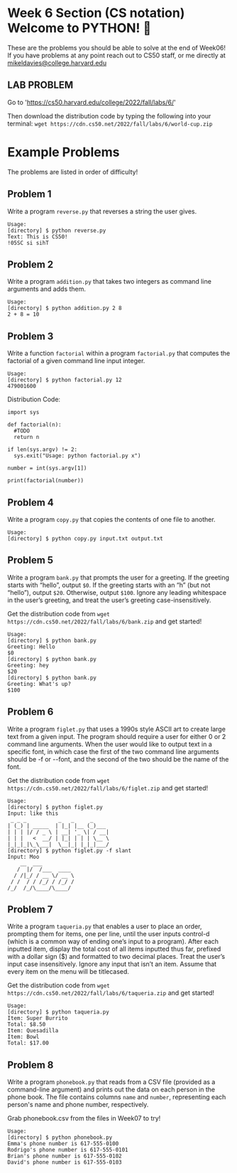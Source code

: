 # Week 6 Section (CS notation) Welcome to PYTHON! 🐍

These are the problems you should be able to solve at the end of Week06! If you have problems at any point reach out to CS50 staff, 
or me directly at mikeldavies@college.harvard.edu


## **LAB PROBLEM**

Go to 'https://cs50.harvard.edu/college/2022/fall/labs/6/'

Then download the distribution code by typing the following into your terminal: `wget https://cdn.cs50.net/2022/fall/labs/6/world-cup.zip`


# Example Problems
The problems are listed in order of difficulty!


## **Problem 1**

Write a program  `reverse.py` that reverses a string the user gives.

```
Usage:
[directory] $ python reverse.py
Text: This is CS50!
!05SC si sihT
```


## **Problem 2**

Write a program `addition.py` that takes two integers as command line arguments and adds them.

```
Usage:
[directory] $ python addition.py 2 8
2 + 8 = 10
```


## **Problem 3**

Write a function `factorial` within a program `factorial.py` that computes the factorial of a given command line input integer.

```
Usage:
[directory] $ python factorial.py 12
479001600
```

Distribution Code:
```
import sys

def factorial(n):
  #TODO
  return n

if len(sys.argv) != 2:
  sys.exit("Usage: python factorial.py x")

number = int(sys.argv[1])

print(factorial(number))
```


## **Problem 4**

Write a program `copy.py` that copies the contents of one file to another.

```
Usage:
[directory] $ python copy.py input.txt output.txt
```


## **Problem 5**

Write a program `bank.py` that prompts the user for a greeting. If the greeting starts with “hello”, output `$0`. If the greeting starts with an “h” (but not “hello”), output `$20`. Otherwise, output `$100`. Ignore any leading whitespace in the user’s greeting, and treat the user’s greeting case-insensitively.

Get the distribution code from `wget https://cdn.cs50.net/2022/fall/labs/6/bank.zip` and get started!

```
Usage:
[directory] $ python bank.py
Greeting: Hello
$0
[directory] $ python bank.py
Greeting: hey
$20
[directory] $ python bank.py
Greeting: What's up?
$100
```

## **Problem 6**

Write a program `figlet.py` that uses a 1990s style ASCII art to create large text from a given input. The program should require a user for either 0 or 2 command line arguments. When the user would like to output text in a specific font, in which case the first of the two command line arguments should be -f or --font, and the second of the two should be the name of the font.

Get the distribution code from `wget https://cdn.cs50.net/2022/fall/labs/6/figlet.zip` and get started!


```
Usage:
[directory] $ python figlet.py
Input: like this
 _ _ _          _   _     _     
| (_) | _____  | |_| |__ (_)___ 
| | | |/ / _ \ | __| '_ \| / __|
| | |   <  __/ | |_| | | | \__ \
|_|_|_|\_\___|  \__|_| |_|_|___/
[directory] $ python figlet.py -f slant
Input: Moo
    __  ___          
   /  |/  /___  ____ 
  / /|_/ / __ \/ __ \
 / /  / / /_/ / /_/ /
/_/  /_/\____/\____/ 
```


## **Problem 7**

Write a program `taqueria.py` that enables a user to place an order, prompting them for items, one per line, until the user inputs control-d (which is a common way of ending one’s input to a program). After each inputted item, display the total cost of all items inputted thus far, prefixed with a dollar sign ($) and formatted to two decimal places. Treat the user’s input case insensitively. Ignore any input that isn’t an item. Assume that every item on the menu will be titlecased.

Get the distribution code from `wget https://cdn.cs50.net/2022/fall/labs/6/taqueria.zip` and get started!

```
Usage:
[directory] $ python taqueria.py
Item: Super Burrito
Total: $8.50
Item: Quesadilla
Item: Bowl
Total: $17.00
```


## **Problem 8**

Write a program `phonebook.py` that reads from a CSV file (provided as a command-line argument) and prints out the data on each person in the phone book. The file contains columns `name` and `number`, representing each person's name and phone number, respectively.

Grab phonebook.csv from the files in Week07 to try!

```
Usage:
[directory] $ python phonebook.py
Emma's phone number is 617-555-0100
Rodrigo's phone number is 617-555-0101
Brian's phone number is 617-555-0102
David's phone number is 617-555-0103
```
